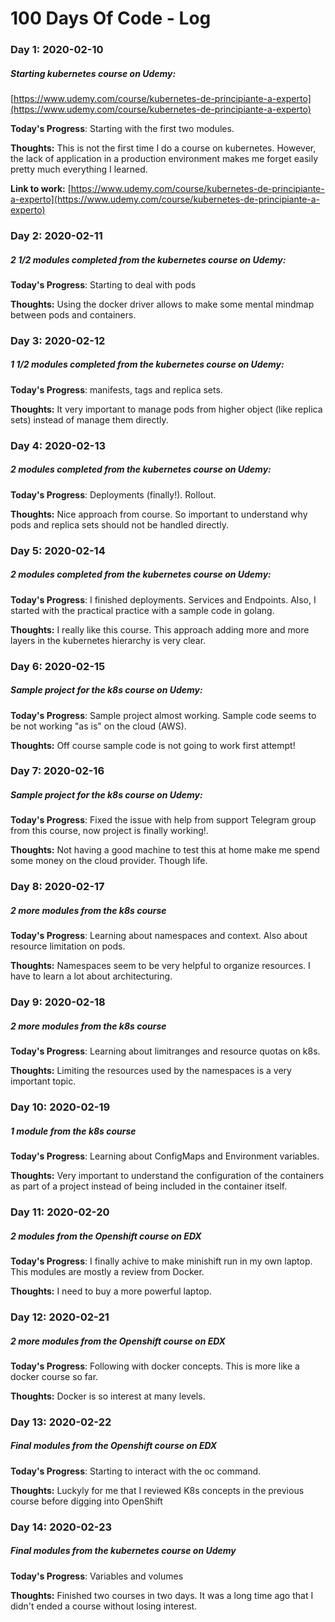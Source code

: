 # 100 Days Of Code - Log

### Day 1: 2020-02-10
##### Starting kubernetes course on Udemy:

[https://www.udemy.com/course/kubernetes-de-principiante-a-experto](https://www.udemy.com/course/kubernetes-de-principiante-a-experto)

**Today's Progress**: Starting with the first two modules.

**Thoughts:** This is not the first time I do a course on kubernetes. However, the lack of application in a production environment makes me forget easily pretty much everything I learned.

**Link to work:** [https://www.udemy.com/course/kubernetes-de-principiante-a-experto](https://www.udemy.com/course/kubernetes-de-principiante-a-experto)

### Day 2: 2020-02-11
##### 2 1/2 modules completed from the kubernetes course on Udemy:

**Today's Progress**: Starting to deal with pods

**Thoughts:** Using the docker driver allows to make some mental mindmap between pods and containers.


### Day 3: 2020-02-12
##### 1 1/2 modules completed from the kubernetes course on Udemy:

**Today's Progress**: manifests, tags and replica sets.

**Thoughts:** It very important to manage pods from higher object (like replica sets) instead of manage them directly.


### Day 4: 2020-02-13
##### 2 modules completed from the kubernetes course on Udemy:

**Today's Progress**: Deployments (finally!). Rollout.

**Thoughts:** Nice approach from course. So important to understand why pods and replica sets should not be handled directly.


### Day 5: 2020-02-14
##### 2 modules completed from the kubernetes course on Udemy:

**Today's Progress**: I finished deployments. Services and Endpoints. Also, I started with the practical practice with a sample code in golang.

**Thoughts:** I really like this course. This approach adding more and more layers in the kubernetes hierarchy is very clear.

### Day 6: 2020-02-15
##### Sample project for the k8s course on Udemy:

**Today's Progress**: Sample project almost working. Sample code seems to be not working "as is" on the cloud (AWS).

**Thoughts:** Off course sample code is not going to work first attempt!


### Day 7: 2020-02-16
##### Sample project for the k8s course on Udemy:

**Today's Progress**: Fixed the issue with help from support Telegram group from this course, now project is finally working!.

**Thoughts:** Not having a good machine to test this at home make me spend some money on the cloud provider. Though life.

### Day 8: 2020-02-17
##### 2 more modules from the k8s course

**Today's Progress**: Learning about namespaces and context. Also about resource limitation on pods.

**Thoughts:** Namespaces seem to be very helpful to organize resources. I have to learn a lot about architecturing.

### Day 9: 2020-02-18
##### 2 more modules from the k8s course

**Today's Progress**: Learning about limitranges and resource quotas on k8s.

**Thoughts:** Limiting the resources used by the namespaces is a very important topic.

### Day 10: 2020-02-19
##### 1 module from the k8s course

**Today's Progress**: Learning about ConfigMaps and Environment variables.

**Thoughts:** Very important to understand the configuration of the containers as part of a project instead of being included in the container itself.

### Day 11: 2020-02-20
##### 2 modules from the Openshift course on EDX

**Today's Progress**: I finally achive to make minishift run in my own laptop. This modules are mostly a review from Docker.

**Thoughts:** I need to buy a more powerful laptop.

### Day 12: 2020-02-21
##### 2 more modules from the Openshift course on EDX

**Today's Progress**: Following with docker concepts. This is more like a docker course so far.

**Thoughts:** Docker is so interest at many levels.

### Day 13: 2020-02-22
##### Final modules from the Openshift course on EDX

**Today's Progress**: Starting to interact with the oc command.

**Thoughts:** Luckyly for me that I reviewed K8s concepts in the previous course before digging into OpenShift

### Day 14: 2020-02-23
##### Final modules from the kubernetes course on Udemy

**Today's Progress**: Variables and volumes

**Thoughts:** Finished two courses in two days. It was a long time ago that I didn't ended a course without losing interest.

